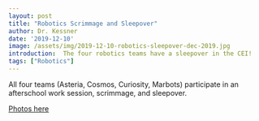 ```yaml
---
layout: post
title: "Robotics Scrimmage and Sleepover"
author: Dr. Kessner
date: '2019-12-10'
image: /assets/img/2019-12-10-robotics-sleepover-dec-2019.jpg
introduction:  The four robotics teams have a sleepover in the CEI!
tags: ["Robotics"]
---
```


All four teams (Asteria, Cosmos, Curiosity, Marbots) participate in an
afterschool work session, scrimmage, and sleepover.

[Photos here](https://photos.app.goo.gl/pR5oG9iJYLFGGeK47)


